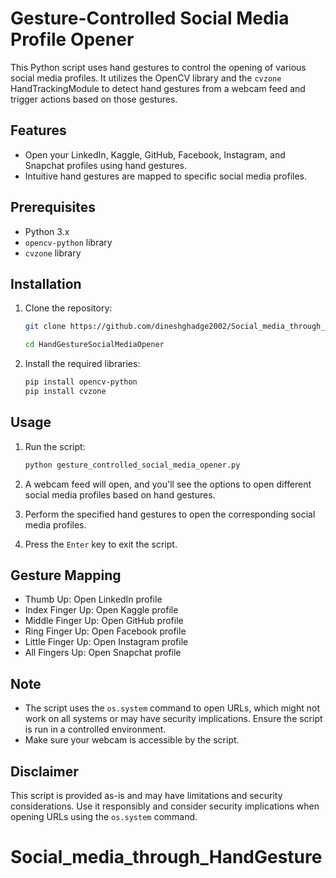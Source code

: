 
# Gesture-Controlled Social Media Profile Opener

This Python script uses hand gestures to control the opening of various social media profiles. It utilizes the OpenCV library and the `cvzone` HandTrackingModule to detect hand gestures from a webcam feed and trigger actions based on those gestures.

## Features

- Open your LinkedIn, Kaggle, GitHub, Facebook, Instagram, and Snapchat profiles using hand gestures.
- Intuitive hand gestures are mapped to specific social media profiles.

## Prerequisites

- Python 3.x
- `opencv-python` library
- `cvzone` library

## Installation

1. Clone the repository:

   ```bash
   git clone https://github.com/dineshghadge2002/Social_media_through_HandGesture.git
   
   cd HandGestureSocialMediaOpener
   ```

2. Install the required libraries:

   ```bash
   pip install opencv-python
   pip install cvzone
   ```

## Usage

1. Run the script:

   ```bash
   python gesture_controlled_social_media_opener.py
   ```

2. A webcam feed will open, and you'll see the options to open different social media profiles based on hand gestures.

3. Perform the specified hand gestures to open the corresponding social media profiles.

4. Press the `Enter` key to exit the script.

## Gesture Mapping

- Thumb Up: Open LinkedIn profile
- Index Finger Up: Open Kaggle profile
- Middle Finger Up: Open GitHub profile
- Ring Finger Up: Open Facebook profile
- Little Finger Up: Open Instagram profile
- All Fingers Up: Open Snapchat profile

## Note

- The script uses the `os.system` command to open URLs, which might not work on all systems or may have security implications. Ensure the script is run in a controlled environment.
- Make sure your webcam is accessible by the script.

## Disclaimer

This script is provided as-is and may have limitations and security considerations. Use it responsibly and consider security implications when opening URLs using the `os.system` command.
# Social_media_through_HandGesture
